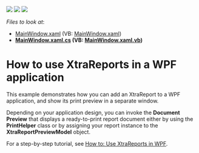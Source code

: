 <!-- default badges list -->
![](https://img.shields.io/endpoint?url=https://codecentral.devexpress.com/api/v1/VersionRange/128604280/10.2.3%2B)
[![](https://img.shields.io/badge/Open_in_DevExpress_Support_Center-FF7200?style=flat-square&logo=DevExpress&logoColor=white)](https://supportcenter.devexpress.com/ticket/details/E2222)
[![](https://img.shields.io/badge/📖_How_to_use_DevExpress_Examples-e9f6fc?style=flat-square)](https://docs.devexpress.com/GeneralInformation/403183)
<!-- default badges end -->
<!-- default file list -->
*Files to look at*:

* [MainWindow.xaml](./CS/MinimalisticReportPreviewDemo/MainWindow.xaml) (VB: [MainWindow.xaml](./VB/MinimalisticReportPreviewDemo/MainWindow.xaml))
* **[MainWindow.xaml.cs](./CS/MinimalisticReportPreviewDemo/MainWindow.xaml.cs) (VB: [MainWindow.xaml.vb](./VB/MinimalisticReportPreviewDemo/MainWindow.xaml.vb))**
<!-- default file list end -->
# How to use XtraReports in a WPF application


<p>This example demonstrates how you can add an XtraReport to a WPF application, and show its print preview in a separate window.</p><p>Depending on your application design, you can invoke the <strong>Document Preview</strong> that displays a ready-to-print report document either by using the <strong>PrintHelper</strong> class or by assigning your report instance to the <strong>XtraReportPreviewModel</strong> object.</p><p>For a step-by-step tutorial, see <a href="http://documentation.devexpress.com/#xtrareports/CustomDocument8304"><u>How to: Use XtraReports in WPF</u></a>.</p>

<br/>


